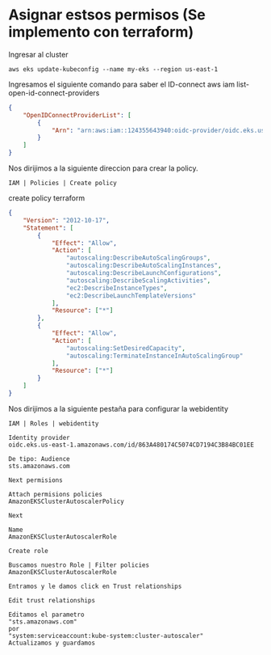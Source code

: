 # Asignar estsos permisos (Se implemento con terraform)

Ingresar al cluster

    aws eks update-kubeconfig --name my-eks --region us-east-1

Ingresamos el siguiente comando para saber el ID-connect
aws iam list-open-id-connect-providers
~~~json
{
    "OpenIDConnectProviderList": [
        {
            "Arn": "arn:aws:iam::124355643940:oidc-provider/oidc.eks.us-east-1.amazonaws.com/id/863A480174C5074CD7194C3B84BC01EE"
        }
    ]
}
~~~
Nos dirijimos a la siguiente direccion para crear la policy.

    IAM | Policies | Create policy
create policy terraform

~~~json     AmazonEKSClusterAutoscalerPolicy
{
    "Version": "2012-10-17",
    "Statement": [
        {
            "Effect": "Allow",
            "Action": [
                "autoscaling:DescribeAutoScalingGroups",
                "autoscaling:DescribeAutoScalingInstances",
                "autoscaling:DescribeLaunchConfigurations",
                "autoscaling:DescribeScalingActivities",
                "ec2:DescribeInstanceTypes",
                "ec2:DescribeLaunchTemplateVersions"
            ],
            "Resource": ["*"]
        },
        {
            "Effect": "Allow",
            "Action": [
                "autoscaling:SetDesiredCapacity",
                "autoscaling:TerminateInstanceInAutoScalingGroup"
            ],
            "Resource": ["*"]
        }
    ]
}
~~~
Nos dirijimos a la siguiente pestaña para configurar la webidentity

    IAM | Roles | webidentity
~~~
Identity provider
oidc.eks.us-east-1.amazonaws.com/id/863A480174C5074CD7194C3B84BC01EE

De tipo: Audience
sts.amazonaws.com

Next permisions

Attach permisions policies
AmazonEKSClusterAutoscalerPolicy

Next

Name
AmazonEKSClusterAutoscalerRole

Create role

Buscamos nuestro Role | Filter policies
AmazonEKSClusterAutoscalerRole

Entramos y le damos click en Trust relationships

Edit trust relationships

Editamos el parametro
"sts.amazonaws.com"
por
"system:serviceaccount:kube-system:cluster-autoscaler"
Actualizamos y guardamos
~~~